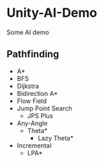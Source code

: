 # Unity-AI-Demo
Some AI demo



## Pathfinding

* A*
* BFS
* Dijkstra
* Bidirection A*
* Flow Field
* Jump Point Search
  * JPS Plus
* Any-Angle
  * Theta*
    * Lazy Theta*
* Incremental
  * LPA*